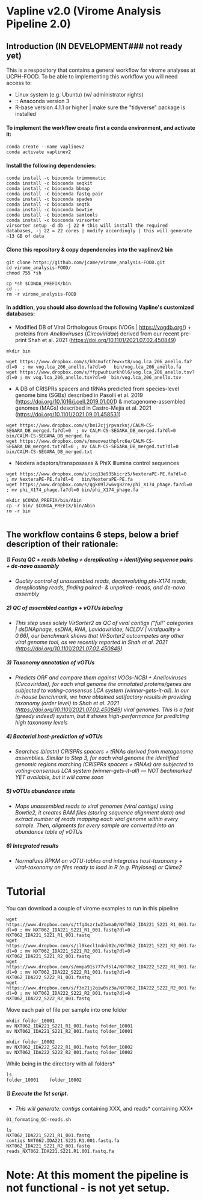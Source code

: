 # Vapline v2.0 (Virome Analysis Pipeline 2.0)

## Introduction (IN DEVELOPMENT### not ready yet)

This is a respository that contains a general workflow for virome analyses at UCPH-FOOD.
To be able to implementing this workflow you will need access to:

- Linux system (e.g. Ubuntu) (w/ administrator rights)
- :: Anaconda version 3
- R-base version 4.1.1 or higher | make sure the "tidyverse" package is installed

#### To implement the workflow create first a conda environment, and activate it:
```
conda create --name vaplinev2
conda activate vaplinev2
```

#### Install the following dependencies:
```
conda install -c bioconda trimmomatic
conda install -c bioconda seqkit 
conda install -c bioconda bbmap 
conda install -c bioconda fastq-pair 
conda install -c bioconda spades  
conda install -c bioconda seqtk
conda install -c bioconda bowtie 
conda install -c bioconda samtools
conda install -c bioconda virsorter 
virsorter setup -d db -j 22 # this will install the required databases, -j 22 = 22 cores | modify accordingly | this will generate ~13 GB of data

```

#### Clone this repository & copy dependencies into the vaplinev2 bin
```
git clone https://github.com/jcame/virome_analysis-FOOD.git
cd virome_analysis-FOOD/
chmod 755 *sh

cp *sh $CONDA_PREFIX/bin
cd ..
rm -r virome_analysis-FOOD

```

#### In addition, you should also download the following Vapline's customized databases:

- Modified DB of Viral Orthologous Groups (VOGs | https://vogdb.org/) + proteins from *Anelloviruses* (*Circoviridae*) derived from our recent pre-print Shah et al. 2021 (https://doi.org/10.1101/2021.07.02.450849) 
```
mkdir bin

wget https://www.dropbox.com/s/k0cmufct7ewxxt8/vog.lca_206_anello.fa?dl=0  ; mv vog.lca_206_anello.fa?dl=0   bin/vog.lca_206_anello.fa
wget https://www.dropbox.com/s/ffppwuhiurkh0l6/vog.lca_206_anello.tsv?dl=0 ; mv vog.lca_206_anello.tsv?dl=0  bin/vog.lca_206_anello.tsv
```

- A DB of CRISPRs spacers and tRNAs predicted from species-level genome bins (SGBs) described in Pasolli et al. 2019 (https://doi.org/10.1016/j.cell.2019.01.001) & metagenome-assembled genomes (MAGs) described in Castro-Mejía et al. 2021 (https://doi.org/10.1101/2021.09.01.458531) 
```
wget https://www.dropbox.com/s/bmi2cjjrpvazknj/CALM-CS-SEGARA_DB_merged.fa?dl=0  ; mv CALM-CS-SEGARA_DB_merged.fa?dl=0  bin/CALM-CS-SEGARA_DB_merged.fa
wget https://www.dropbox.com/s/nmeovezthplrc6e/CALM-CS-SEGARA_DB_merged.txt?dl=0 ; mv CALM-CS-SEGARA_DB_merged.txt?dl=0 bin/CALM-CS-SEGARA_DB_merged.txt
```

- Nextera adaptors/transposases & PhiX Illumina control sequences
```
wget https://www.dropbox.com/s/icq13e935kicrz5/NexteraPE-PE.fa?dl=0    ; mv NexteraPE-PE.fa?dl=0   bin/NexteraPE-PE.fa
wget https://www.dropbox.com/s/qgk09l2w6vg82re/phi_X174_phage.fa?dl=0  ; mv phi_X174_phage.fa?dl=0 bin/phi_X174_phage.fa

mkdir $CONDA_PREFIX/bin/Abin
cp -r bin/ $CONDA_PREFIX/bin/Abin
rm -r bin


```


## The workflow contains 6 steps, below a brief description of their rationale:

##### 1) Fastq QC + reads labeling + dereplicating + identifying sequence pairs + de-novo assembly

- *Quality control of unassembled reads, deconvoluting phi-X174 reads, dereplicating reads, finding paired- & unpaired- reads, and de-novo assembly*

##### 2) QC of assembled contigs + vOTUs labeling

- *This step uses solely VirSorter2 as QC of viral contigs ("full" categories | dsDNAphage, ssDNA,  RNA, Lavidaviridae, NCLDV | viralquality ≥ 0.66), our benchmark shows that VirSorter2 outcompetes any other viral genome tool, as we recently reported in Shah et al. 2021 (https://doi.org/10.1101/2021.07.02.450849)*

##### 3) Taxonomy annotation of vOTUs

- *Predicts ORF and compare them against VOGs-NCBI + Anelloviruses (Circoviridae), for each viral genome the annotated proteins/genes are subjected to voting-consensus LCA system (winner-gets-it-all). In our in-house benchmark, we have obtained satifactory results in providing taxonomy (order level) to Shah et al. 2021 (https://doi.org/10.1101/2021.07.02.450849) viral genomes. This is a fast (greedy indeed) system, but it shows high-performance for predicting high taxonomy levels*

##### 4) Bacterial host-prediction of vOTUs

- *Searches (blastn) CRISPRs spacers + tRNAs derived from metagenome assemblies. Similar to Step 3, for each viral genome the identified genomic regions matching (CRISPRs spacers + tRNAs) are subjected to voting-consensus LCA system (winner-gets-it-all) –– NOT bechmarked YET available, but it will come soon*

##### 5) vOTUs abundance stats

- *Maps unassembled reads to viral genomes (viral contigs) using Bowtie2, it creates BAM files (storing sequence alignment data) and extract number of reads mapping each viral genome within every sample. Then, aligments for every sample are converted into an abundance table of vOTUs*

##### 6) Integrated results

- *Normalizes RPKM on vOTU-tables and integrates host-taxonomy + viral-taxonomy on files ready to load in R (e.g. Phyloseq) or Qiime2*

# 
# 
# Tutorial

You can download a couple of virome examples to run in this pipeline
```
wget https://www.dropbox.com/s/tfg4szr1w23wma0/NXT062_IDA221_S221_R1_001.fastq?dl=0 ; mv NXT062_IDA221_S221_R1_001.fastq?dl=0 NXT062_IDA221_S221_R1_001.fastq
wget https://www.dropbox.com/s/jl9kecl1ndnl02c/NXT062_IDA221_S221_R2_001.fastq?dl=0 ; mv NXT062_IDA221_S221_R2_001.fastq?dl=0 NXT062_IDA221_S221_R2_001.fastq
wget https://www.dropbox.com/s/mmpa91s777vf5l4/NXT062_IDA222_S222_R1_001.fastq?dl=0 ; mv NXT062_IDA222_S222_R1_001.fastq?dl=0 NXT062_IDA222_S222_R1_001.fastq
wget https://www.dropbox.com/s/f3o21j2qiw0sz3a/NXT062_IDA222_S222_R2_001.fastq?dl=0 ; mv NXT062_IDA222_S222_R2_001.fastq?dl=0 NXT062_IDA222_S222_R2_001.fastq
```

Move each pair of file per sample into one folder

```
mkdir folder_10001
mv NXT062_IDA221_S221_R1_001.fastq folder_10001
mv NXT062_IDA221_S221_R2_001.fastq folder_10001

mkdir folder_10002
mv NXT062_IDA222_S222_R1_001.fastq folder_10002
mv NXT062_IDA222_S222_R2_001.fastq folder_10002

```

While being in the directory with all folders*

```
ls
folder_10001	folder_10002

```

##### 1) Execute the 1st script. 
- *This will generate: contigs* containing XXX, and reads* containing XXX*


```
01_formating_QC-reads.sh 

ls 
NXT062_IDA221_S221_R1_001.fastq			contigs_NXT062.IDA221.S221.R1.001.fastq.fa
NXT062_IDA221_S221_R2_001.fastq			reads_NXT062.IDA221.S221.R1.001.fastq.fa

```


# Note: At this moment the pipeline is not functional - is not yet setup.

